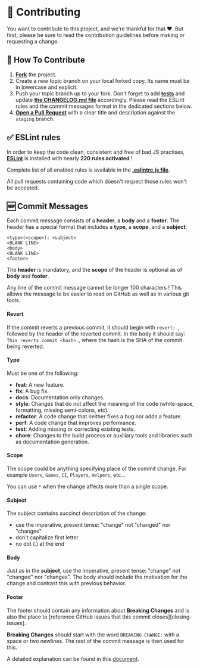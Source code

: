 # 🌟 Contributing

You want to contribute to this project, and we're thankful for that ❤. But first, please be sure to read the contribution guidelines before making or requesting a change.

## 🤝 How To Contribute

1. [**Fork**](https://docs.github.com/en/free-pro-team@latest/github/getting-started-with-github/fork-a-repo) the project.
2. Create a new topic branch on your local forked copy. Its name must be in lowercase and explicit.
3. Push your topic branch up to your fork. Don't forget to add [**tests**](https://github.com/antoinezanardi/werewolves-assistant-api/tree/master/tests) and update [**the CHANGELOG.md file**](https://github.com/antoinezanardi/werewolves-assistant-api/blob/master/CHANGELOG.md) accordingly. Please read the ESLint rules and the commit messages format in the dedicated sections below.
4. [**Open a Pull Request**](https://docs.github.com/en/free-pro-team@latest/github/collaborating-with-issues-and-pull-requests/about-pull-requests) with a clear title and description against the `staging` branch.

## ✅ ESLint rules

In order to keep the code clean, consistent and free of bad JS practises, **[ESLint](https://eslint.org/)** is installed with nearly **220 rules activated** !

Complete list of all enabled rules is available in the **[.eslintrc.js file](https://github.com/antoinezanardi/werewolves-assistant-api/blob/master/.eslintrc.js)**.

All pull requests containing code which doesn't respect those rules won't be accepted.

## 🆕 Commit Messages

Each commit message consists of a **header**, a **body** and a **footer**.  The header has a special format that includes a **type**, a **scope**, and a **subject**:

```
<type>(<scope>): <subject>
<BLANK LINE>
<body>
<BLANK LINE>
<footer>
```

The **header** is mandatory, and the **scope** of the header is optional as of **body** and **footer**.

Any line of the commit message cannot be longer 100 characters ! This allows the message to be easier to read on GitHub as well as in various git tools.

#### Revert
If the commit reverts a previous commit, it should begin with `revert: `, followed by the header of the reverted commit.
In the body it should say: `This reverts commit <hash>.`, where the hash is the SHA of the commit being reverted.

#### Type
Must be one of the following:

* **feat**: A new feature.
* **fix**: A bug fix.
* **docs**: Documentation only changes.
* **style**: Changes that do not affect the meaning of the code (white-space, formatting, missing semi-colons, etc).
* **refactor**: A code change that neither fixes a bug nor adds a feature.
* **perf**: A code change that improves performance.
* **test**: Adding missing or correcting existing tests.
* **chore**: Changes to the build process or auxiliary tools and libraries such as documentation generation.

#### Scope
The scope could be anything specifying place of the commit change. For example `Users`, `Games`, `CI`, `Players`, `Helpers`, etc...

You can use `*` when the change affects more than a single scope.

#### Subject
The subject contains succinct description of the change:

* use the imperative, present tense: "change" not "changed" nor "changes"
* don't capitalize first letter
* no dot (.) at the end

#### Body
Just as in the **subject**, use the imperative, present tense: "change" not "changed" nor "changes".
The body should include the motivation for the change and contrast this with previous behavior.

#### Footer
The footer should contain any information about **Breaking Changes** and is also the place to
[reference GitHub issues that this commit closes][closing-issues].

**Breaking Changes** should start with the word `BREAKING CHANGE:` with a space or two newlines.
The rest of the commit message is then used for this.

A detailed explanation can be found in this [document][commit-message-format].

[angular-contributing]: https://raw.githubusercontent.com/angular/angular.js/master/CONTRIBUTING.md
[commit-message-format]: https://docs.google.com/document/d/1QrDFcIiPjSLDn3EL15IJygNPiHORgU1_OOAqWjiDU5Y/edit#